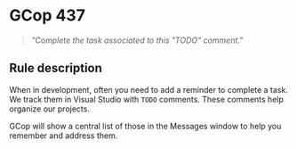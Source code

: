 ﻿# GCop 437

> *"Complete the task associated to this \"TODO\" comment."*

## Rule description

When in development, often you need to add a reminder to complete a task. We track them in Visual Studio with `TODO` comments. These comments help organize our projects.

GCop will show a central list of those in the Messages window to help you remember and address them.


